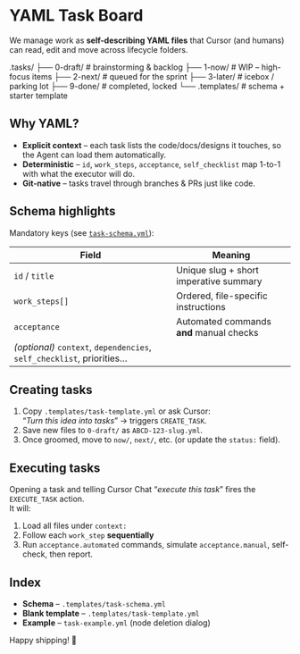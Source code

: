 # YAML Task Board

We manage work as **self-describing YAML files** that Cursor (and humans) can read, edit and move across lifecycle folders.

.tasks/
├── 0-draft/      # brainstorming & backlog
├── 1-now/         # WIP – high-focus items
├── 2-next/        # queued for the sprint
├── 3-later/       # icebox / parking lot
├── 9-done/        # completed, locked
└── .templates/    # schema + starter template

## Why YAML?

* **Explicit context** – each task lists the code/docs/designs it touches, so the Agent can load them automatically.  
* **Deterministic** – `id`, `work_steps`, `acceptance`, `self_checklist` map 1-to-1 with what the executor will do.  
* **Git-native** – tasks travel through branches & PRs just like code.

## Schema highlights

Mandatory keys (see [`task-schema.yml`](./.templates/task-schema.yml)):

| Field | Meaning |
|-------|---------|
| `id` / `title` | Unique slug + short imperative summary |
| `work_steps[]` | Ordered, file-specific instructions |
| `acceptance`   | Automated commands **and** manual checks |
| _(optional)_ `context`, `dependencies`, `self_checklist`, priorities… |

## Creating tasks

1. Copy `.templates/task-template.yml` or ask Cursor:  
   “*Turn this idea into tasks*” → triggers `CREATE_TASK`.  
2. Save new files to `0-draft/` as `ABCD-123-slug.yml`.  
3. Once groomed, move to `now/`, `next/`, etc. (or update the `status:` field).

## Executing tasks

Opening a task and telling Cursor Chat “*execute this task*” fires the `EXECUTE_TASK` action.  
It will:

1. Load all files under `context:`  
2. Follow each `work_step` **sequentially**  
3. Run `acceptance.automated` commands, simulate `acceptance.manual`, self-check, then report.

## Index

* **Schema** – `.templates/task-schema.yml`  
* **Blank template** – `.templates/task-template.yml`  
* **Example** – `task-example.yml` (node deletion dialog)

Happy shipping! 🚀